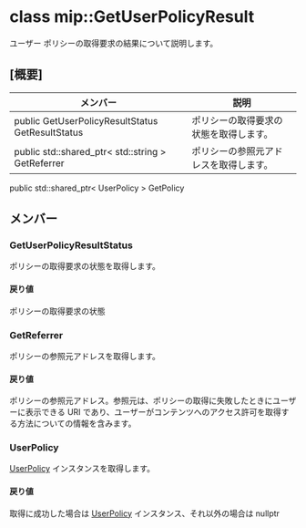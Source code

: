 # <a name="class-mipgetuserpolicyresult"></a>class mip::GetUserPolicyResult 
ユーザー ポリシーの取得要求の結果について説明します。
## <a name="summary"></a>[概要]
 メンバー                        | 説明                                
--------------------------------|---------------------------------------------
public GetUserPolicyResultStatus GetResultStatus | ポリシーの取得要求の状態を取得します。
public std::shared_ptr< std::string > GetReferrer | ポリシーの参照元アドレスを取得します。
public std::shared_ptr< UserPolicy > GetPolicy
## <a name="members"></a>メンバー
### <a name="getuserpolicyresultstatus"></a>GetUserPolicyResultStatus
ポリシーの取得要求の状態を取得します。
#### <a name="returns"></a>戻り値
ポリシーの取得要求の状態
### <a name="getreferrer"></a>GetReferrer
ポリシーの参照元アドレスを取得します。
#### <a name="returns"></a>戻り値
ポリシーの参照元アドレス。参照元は、ポリシーの取得に失敗したときにユーザーに表示できる URI であり、ユーザーがコンテンツへのアクセス許可を取得する方法についての情報を含みます。
### <a name="userpolicy"></a>UserPolicy
[UserPolicy](#classmip_1_1_user_policy) インスタンスを取得します。
#### <a name="returns"></a>戻り値
取得に成功した場合は [UserPolicy](#classmip_1_1_user_policy) インスタンス、それ以外の場合は nullptr